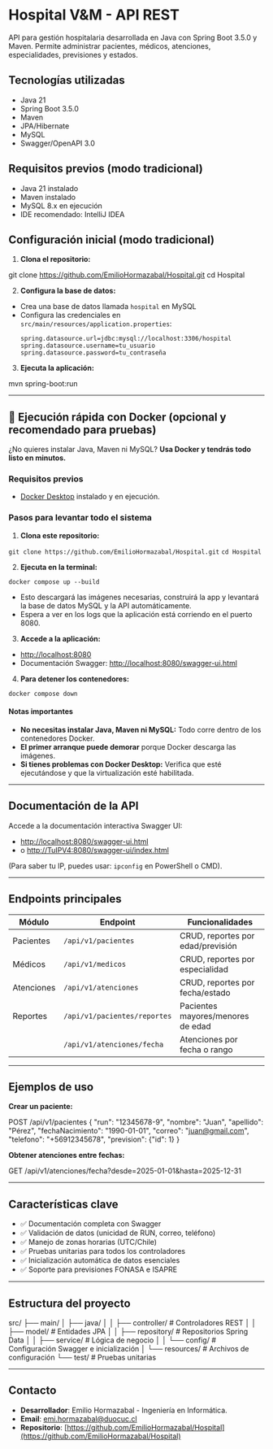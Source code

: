 # Hospital V&M - API REST

API para gestión hospitalaria desarrollada en Java con Spring Boot 3.5.0 y Maven. Permite administrar pacientes, médicos, atenciones, especialidades, previsiones y estados.

## Tecnologías utilizadas
- Java 21
- Spring Boot 3.5.0
- Maven
- JPA/Hibernate
- MySQL
- Swagger/OpenAPI 3.0

## Requisitos previos (modo tradicional)
- Java 21 instalado
- Maven instalado
- MySQL 8.x en ejecución
- IDE recomendado: IntelliJ IDEA

## Configuración inicial (modo tradicional)
1. **Clona el repositorio:**

git clone https://github.com/EmilioHormazabal/Hospital.git
cd Hospital

2. **Configura la base de datos:**
- Crea una base de datos llamada `hospital` en MySQL
- Configura las credenciales en `src/main/resources/application.properties`:
  ```
  spring.datasource.url=jdbc:mysql://localhost:3306/hospital
  spring.datasource.username=tu_usuario
  spring.datasource.password=tu_contraseña
  ```

3. **Ejecuta la aplicación:**

mvn spring-boot:run


---

## 🚀 Ejecución rápida con Docker (opcional y recomendado para pruebas)

¿No quieres instalar Java, Maven ni MySQL? **Usa Docker y tendrás todo listo en minutos.**

### Requisitos previos
- [Docker Desktop](https://www.docker.com/products/docker-desktop/) instalado y en ejecución.

### Pasos para levantar todo el sistema
1. **Clona este repositorio:**

`git clone https://github.com/EmilioHormazabal/Hospital.git`
`cd Hospital`

2. **Ejecuta en la terminal:**

`docker compose up --build`

- Esto descargará las imágenes necesarias, construirá la app y levantará la base de datos MySQL y la API automáticamente.
- Espera a ver en los logs que la aplicación está corriendo en el puerto 8080.

3. **Accede a la aplicación:**
- [http://localhost:8080](http://localhost:8080)
- Documentación Swagger: [http://localhost:8080/swagger-ui.html](http://localhost:8080/swagger-ui.html)

4. **Para detener los contenedores:**

`docker compose down`


#### Notas importantes
- **No necesitas instalar Java, Maven ni MySQL:** Todo corre dentro de los contenedores Docker.
- **El primer arranque puede demorar** porque Docker descarga las imágenes.
- **Si tienes problemas con Docker Desktop:** Verifica que esté ejecutándose y que la virtualización esté habilitada.

---

## Documentación de la API

Accede a la documentación interactiva Swagger UI:

- [http://localhost:8080/swagger-ui.html](http://localhost:8080/swagger-ui.html)
- o [http://TuIPV4:8080/swagger-ui/index.html](http://TuIPV4:8080/swagger-ui/index.html)

(Para saber tu IP, puedes usar: `ipconfig` en PowerShell o CMD).

---

## Endpoints principales

| Módulo         | Endpoint                     | Funcionalidades                       |
|----------------|------------------------------|---------------------------------------|
| Pacientes      | `/api/v1/pacientes`          | CRUD, reportes por edad/previsión     |
| Médicos        | `/api/v1/medicos`            | CRUD, reportes por especialidad       |
| Atenciones     | `/api/v1/atenciones`         | CRUD, reportes por fecha/estado       |
| Reportes       | `/api/v1/pacientes/reportes` | Pacientes mayores/menores de edad     |
|                | `/api/v1/atenciones/fecha`   | Atenciones por fecha o rango          |

---

## Ejemplos de uso

**Crear un paciente:**

POST /api/v1/pacientes
{
"run": "12345678-9",
"nombre": "Juan",
"apellido": "Pérez",
"fechaNacimiento": "1990-01-01",
"correo": "juan@gmail.com",
"telefono": "+56912345678",
"prevision": {"id": 1}
}

**Obtener atenciones entre fechas:**

GET /api/v1/atenciones/fecha?desde=2025-01-01&hasta=2025-12-31


---

## Características clave

- ✅ Documentación completa con Swagger
- ✅ Validación de datos (unicidad de RUN, correo, teléfono)
- ✅ Manejo de zonas horarias (UTC/Chile)
- ✅ Pruebas unitarias para todos los controladores
- ✅ Inicialización automática de datos esenciales
- ✅ Soporte para previsiones FONASA e ISAPRE

---

## Estructura del proyecto

src/
├── main/
│ ├── java/
│ │ ├── controller/ # Controladores REST
│ │ ├── model/ # Entidades JPA
│ │ ├── repository/ # Repositorios Spring Data
│ │ ├── service/ # Lógica de negocio
│ │ └── config/ # Configuración Swagger e inicialización
│ └── resources/ # Archivos de configuración
└── test/ # Pruebas unitarias

---

## Contacto

- **Desarrollador**: Emilio Hormazabal - Ingeniería en Informática.
- **Email**: emi.hormazabal@duocuc.cl
- **Repositorio**: [https://github.com/EmilioHormazabal/Hospital](https://github.com/EmilioHormazabal/Hospital)
